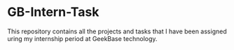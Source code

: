 # GB-Intern-Task

This repository contains all the projects and tasks that I have been assigned uring my internship period at GeekBase technology.
